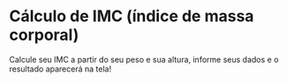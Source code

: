 # Cálculo de IMC (índice de massa corporal)
Calcule seu IMC a partir do seu peso e sua altura, informe seus dados e o resultado aparecerá na tela!
